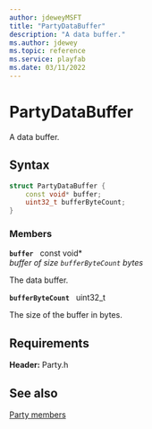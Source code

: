 ```yaml
---
author: jdeweyMSFT
title: "PartyDataBuffer"
description: "A data buffer."
ms.author: jdewey
ms.topic: reference
ms.service: playfab
ms.date: 03/11/2022
---
```


# PartyDataBuffer  

A data buffer.  

## Syntax  
  
```cpp
struct PartyDataBuffer {  
    const void* buffer;  
    uint32_t bufferByteCount;  
}  
```
  
### Members  
  
**`buffer`** &nbsp; const void*  
*buffer of size `bufferByteCount` bytes*  
  
The data buffer.
  
**`bufferByteCount`** &nbsp; uint32_t  
  
The size of the buffer in bytes.
  
  
## Requirements  
  
**Header:** Party.h
  
## See also  
[Party members](../party_members.md)  

  
  
